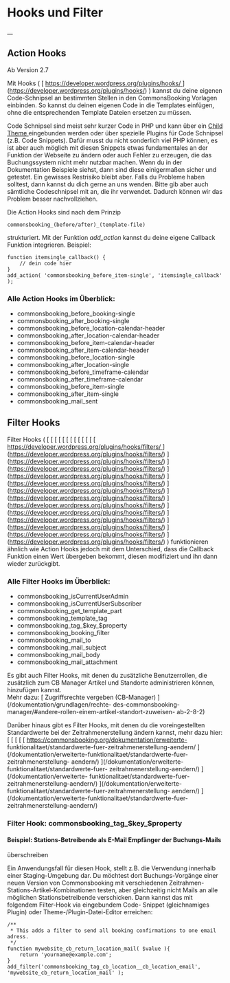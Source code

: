 #  Hooks und Filter

__

##  Action Hooks

Ab Version 2.7

Mit Hooks ( [ [ https://developer.wordpress.org/plugins/hooks/
](https://developer.wordpress.org/plugins/hooks/)
](https://developer.wordpress.org/plugins/hooks/) ) kannst du deine eigenen
Code-Schnipsel an bestimmten Stellen in den CommonsBooking Vorlagen einbinden.
So kannst du deinen eigenen Code in die Templates einfügen, ohne die
entsprechenden Template Dateien ersetzen zu müssen.

Code Schnipsel sind meist sehr kurzer Code in PHP und kann über ein [ Child
Theme ](https://developer.wordpress.org/themes/advanced-topics/child-themes/)
eingebunden werden oder über spezielle Plugins für Code Schnipsel (z.B. Code
Snippets). Dafür musst du nicht sonderlich viel PHP können, es ist aber auch
möglich mit diesen Snippets etwas fundamentales an der Funktion der Webseite
zu ändern oder auch Fehler zu erzeugen, die das Buchungssystem nicht mehr
nutzbar machen. Wenn du in der Dokumentation Beispiele siehst, dann sind diese
einigermaßen sicher und getestet. Ein gewisses Restrisiko bleibt aber. Falls
du Probleme haben solltest, dann kannst du dich gerne an uns wenden. Bitte gib
aber auch sämtliche Codeschnipsel mit an, die ihr verwendet. Dadurch können
wir das Problem besser nachvollziehen.

Die Action Hooks sind nach dem Prinzip

    
    
    commonsbooking_(before/after)_(template-file)

strukturiert. Mit der Funktion _add_action_ kannst du deine eigene Callback
Funktion integrieren. Beispiel:

    
    
    function itemsingle_callback() {
        // dein code hier
    }
    add_action( 'commonsbooking_before_item-single', 'itemsingle_callback' );

###  Alle Action Hooks im Überblick:

  * commonsbooking_before_booking-single 
  * commonsbooking_after_booking-single 
  * commonsbooking_before_location-calendar-header 
  * commonsbooking_after_location-calendar-header 
  * commonsbooking_before_item-calendar-header 
  * commonsbooking_after_item-calendar-header 
  * commonsbooking_before_location-single 
  * commonsbooking_after_location-single 
  * commonsbooking_before_timeframe-calendar 
  * commonsbooking_after_timeframe-calendar 
  * commonsbooking_before_item-single 
  * commonsbooking_after_item-single 
  * commonsbooking_mail_sent 

##  Filter Hooks

Filter Hooks ( [ [ [ [ [ [ [ [ [ [ [ [ [ [
https://developer.wordpress.org/plugins/hooks/filters/
](https://developer.wordpress.org/plugins/hooks/filters/)
](https://developer.wordpress.org/plugins/hooks/filters/)
](https://developer.wordpress.org/plugins/hooks/filters/)
](https://developer.wordpress.org/plugins/hooks/filters/)
](https://developer.wordpress.org/plugins/hooks/filters/)
](https://developer.wordpress.org/plugins/hooks/filters/)
](https://developer.wordpress.org/plugins/hooks/filters/)
](https://developer.wordpress.org/plugins/hooks/filters/)
](https://developer.wordpress.org/plugins/hooks/filters/)
](https://developer.wordpress.org/plugins/hooks/filters/)
](https://developer.wordpress.org/plugins/hooks/filters/)
](https://developer.wordpress.org/plugins/hooks/filters/)
](https://developer.wordpress.org/plugins/hooks/filters/)
](https://developer.wordpress.org/plugins/hooks/filters/) ) funktionieren
ähnlich wie Action Hooks jedoch mit dem Unterschied, dass die Callback
Funktion einen Wert übergeben bekommt, diesen modifiziert und ihn dann wieder
zurückgibt.

###  Alle Filter Hooks im Überblick:

  * commonsbooking_isCurrentUserAdmin 
  * commonsbooking_isCurrentUserSubscriber 
  * commonsbooking_get_template_part 
  * commonsbooking_template_tag 
  * commonsbooking_tag_$key_$property 
  * commonsbooking_booking_filter 
  * commonsbooking_mail_to 
  * commonsbooking_mail_subject 
  * commonsbooking_mail_body 
  * commonsbooking_mail_attachment 

Es gibt auch Filter Hooks, mit denen du zusätzliche Benutzerrollen, die
zusätzlich zum CB Manager Artikel und Standorte administrieren können,
hinzufügen kannst.  
Mehr dazu: [ Zugriffsrechte vergeben (CB-Manager) ](/dokumentation/grundlagen/rechte-
des-commonsbooking-manager/#andere-rollen-einem-artikel-standort-zuweisen-
ab-2-8-2)

Darüber hinaus gibt es Filter Hooks, mit denen du die voreingestellten
Standardwerte bei der Zeitrahmenerstellung ändern kannst, mehr dazu hier:  
[ [ [ [ [ https://commonsbooking.org/dokumentation/erweiterte-
funktionalitaet/standardwerte-fuer-zeitrahmenerstellung-aendern/
](/dokumentation/erweiterte-funktionalitaet/standardwerte-fuer-zeitrahmenerstellung-
aendern/) ](/dokumentation/erweiterte-funktionalitaet/standardwerte-fuer-
zeitrahmenerstellung-aendern/) ](/dokumentation/erweiterte-
funktionalitaet/standardwerte-fuer-zeitrahmenerstellung-aendern/)
](/dokumentation/erweiterte-funktionalitaet/standardwerte-fuer-zeitrahmenerstellung-
aendern/) ](/dokumentation/erweiterte-funktionalitaet/standardwerte-fuer-
zeitrahmenerstellung-aendern/)

###  Filter Hook: commonsbooking_tag_$key_$property

####  Beispiel: Stations-Betreibende als E-Mail Empfänger der Buchungs-Mails
überschreiben

Ein Anwendungsfall für diesen Hook, stellt z.B. die Verwendung innerhalb einer
Staging-Umgebung dar. Du möchtest dort Buchungs-Vorgänge einer neuen Version
von Commonsbooking mit verschiedenen Zeitrahmen-Stations-Artikel-Kombinationen
testen, aber gleichzeitig nicht Mails an alle möglichen Stationsbetreibende
verschicken. Dann kannst das mit folgendem Filter-Hook via eingebundem Code-
Snippet (gleichnamiges Plugin) oder Theme-/Plugin-Datei-Editor erreichen:

    
    
    /**
     * This adds a filter to send all booking confirmations to one email adress.
     */
    function mywebsite_cb_return_location_mail( $value ){
        return 'yourname@example.com';
    }
    add_filter('commonsbooking_tag_cb_location__cb_location_email', 'mywebsite_cb_return_location_mail' );

